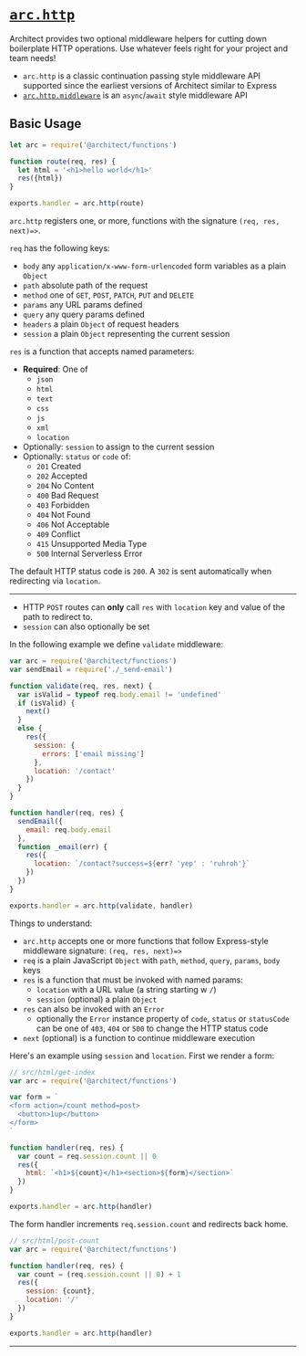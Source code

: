 # <a id=arc.http href=#arc.http>`arc.http`</a>

Architect provides two optional middleware helpers for cutting down boilerplate HTTP operations. Use whatever feels right for your project and team needs! 

- `arc.http` is a classic continuation passing style middleware API supported since the earliest versions of Architect similar to Express
- [`arc.http.middleware`](/reference/functions/http/node/middleware) is an `async`/`await` style middleware API 

## Basic Usage

```javascript
let arc = require('@architect/functions')

function route(req, res) {
  let html = '<h1>hello world</h1>'
  res({html})
}

exports.handler = arc.http(route)
```

`arc.http` registers one, or more, functions with the signature `(req, res, next)=>`.

`req` has the following keys:

- `body` any `application/x-www-form-urlencoded` form variables as a plain `Object`
- `path` absolute path of the request
- `method` one of `GET`, `POST`, `PATCH`, `PUT` and `DELETE`
- `params` any URL params defined
- `query` any query params defined
- `headers` a plain `Object` of request headers
- `session` a plain `Object` representing the current session

`res` is a function that accepts named parameters:

- **Required**: One of
  - `json`
  - `html`
  - `text`
  - `css`
  - `js`
  - `xml`
  - `location`
- Optionally: `session` to assign to the current session
- Optionally: `status` or `code` of:
  - `201` Created
  - `202` Accepted
  - `204` No Content
  - `400` Bad Request
  - `403` Forbidden
  - `404` Not Found
  - `406` Not Acceptable
  - `409` Conflict
  - `415` Unsupported Media Type
  - `500` Internal Serverless Error

The default HTTP status code is `200`. A `302` is sent automatically when redirecting via `location`.

---

- HTTP `POST` routes can **only** call `res` with `location` key and value of the path to redirect to.
- `session` can also optionally be set

In the following example we define `validate` middleware:

```javascript
var arc = require('@architect/functions')
var sendEmail = require('./_send-email')

function validate(req, res, next) {
  var isValid = typeof req.body.email != 'undefined'
  if (isValid) {
    next()
  }
  else {
    res({
      session: {
        errors: ['email missing']
      },
      location: '/contact'
    })
  }
}

function handler(req, res) {
  sendEmail({
    email: req.body.email
  }, 
  function _email(err) {
    res({
      location: `/contact?success=${err? 'yep' : 'ruhroh'}`
    })
  })
}

exports.handler = arc.http(validate, handler)
```

Things to understand:

- `arc.http` accepts one or more functions that follow Express-style middleware signature: `(req, res, next)=>`
- `req` is a plain JavaScript `Object` with `path`, `method`, `query`, `params`, `body` keys
- `res` is a function that must be invoked with named params: 
  - `location` with a URL value (a string starting w `/`)
  - `session` (optional) a plain `Object`
- `res` can also be invoked with an `Error`
  - optionally the `Error` instance property of `code`, `status` or `statusCode` can be one of `403`, `404` or `500` to change the HTTP status code
- `next` (optional) is a function to continue middleware execution 

Here's an example using `session` and `location`. First we render a form:

```javascript
// src/html/get-index
var arc = require('@architect/functions')

var form = `
<form action=/count method=post>
  <button>1up</button>
</form>
`

function handler(req, res) {
  var count = req.session.count || 0
  res({
    html: `<h1>${count}</h1><section>${form}</section>`
  })
}

exports.handler = arc.http(handler)

```

The form handler increments `req.session.count` and redirects back home.

```javascript
// src/html/post-count
var arc = require('@architect/functions')

function handler(req, res) {
  var count = (req.session.count || 0) + 1
  res({
    session: {count},
    location: '/'
  })
}

exports.handler = arc.http(handler)
```

---

